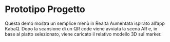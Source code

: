 # Prototipo Progetto

Questa demo mostra un semplice menù in Realtà Aumentata ispirato all’app KabaQ.
Dopo la scansione di un QR code viene avviata la scena AR e, in base al piatto selezionato, viene caricato il relativo modello 3D sul marker.
